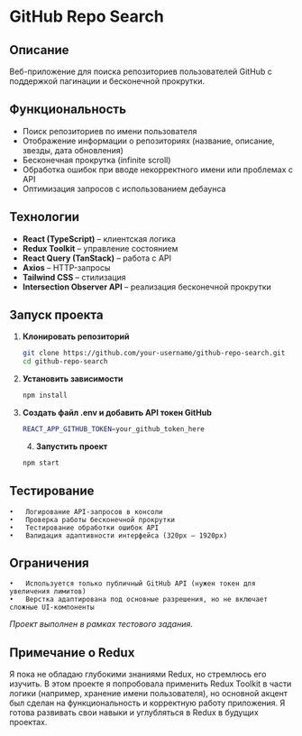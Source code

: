 # **GitHub Repo Search**

## **Описание**

Веб-приложение для поиска репозиториев пользователей GitHub с поддержкой пагинации и бесконечной прокрутки.

## **Функциональность**

- Поиск репозиториев по имени пользователя
- Отображение информации о репозиториях (название, описание, звезды, дата обновления)
- Бесконечная прокрутка (infinite scroll)
- Обработка ошибок при вводе некорректного имени или проблемах с API
- Оптимизация запросов с использованием дебаунса

## **Технологии**

- **React (TypeScript)** – клиентская логика
- **Redux Toolkit** – управление состоянием
- **React Query (TanStack)** – работа с API
- **Axios** – HTTP-запросы
- **Tailwind CSS** – стилизация
- **Intersection Observer API** – реализация бесконечной прокрутки

## **Запуск проекта**

1. **Клонировать репозиторий**
   ```sh
   git clone https://github.com/your-username/github-repo-search.git
   cd github-repo-search
   ```
2. **Установить зависимости**
   ```sh
   npm install
   ```
3. **Создать файл .env и добавить API токен GitHub**

   ```sh
   REACT_APP_GITHUB_TOKEN=your_github_token_here
   ```

   4. **Запустить проект**

   ```sh
   npm start

   ```

## **Тестирование**

    •	Логирование API-запросов в консоли
    •	Проверка работы бесконечной прокрутки
    •	Тестирование обработки ошибок API
    •	Валидация адаптивности интерфейса (320px – 1920px)

## **Ограничения**

    •	Используется только публичный GitHub API (нужен токен для увеличения лимитов)
    •	Верстка адаптирована под основные разрешения, но не включает сложные UI-компоненты

_Проект выполнен в рамках тестового задания._

## Примечание о Redux

Я пока не обладаю глубокими знаниями Redux, но стремлюсь его изучить. В этом проекте я попробовала применить Redux Toolkit в части логики (например, хранение имени пользователя), но основной акцент был сделан на функциональность и корректную работу приложения. Я готова развивать свои навыки и углубляться в Redux в будущих проектах.
